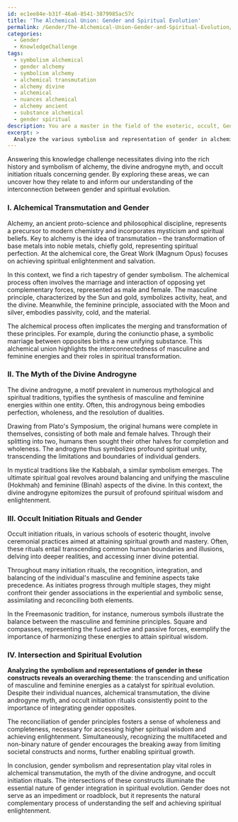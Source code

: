 ```yaml
---
id: ec1ee84e-b31f-46a6-8541-3879985ac57c
title: 'The Alchemical Union: Gender and Spiritual Evolution'
permalink: /Gender/The-Alchemical-Union-Gender-and-Spiritual-Evolution/
categories:
  - Gender
  - KnowledgeChallenge
tags:
  - symbolism alchemical
  - gender alchemy
  - symbolism alchemy
  - alchemical transmutation
  - alchemy divine
  - alchemical
  - nuances alchemical
  - alchemy ancient
  - substance alchemical
  - gender spiritual
description: You are a master in the field of the esoteric, occult, Gender and Education. You are a writer of tests, challenges, textbooks and deep knowledge on Gender for initiates and students to gain deep insights and understanding from. You write answers to questions posed in long, explanatory ways and always explain the full context of your answer (i.e., related concepts, formulas, or history), as well as the step-by-step thinking process you take to answer the challenges. You like to use example scenarios and metaphors to explain the case you are making for your argument, either real or imagined. Summarize the key themes, ideas, and conclusions at the end.
excerpt: > 
  Analyze the various symbolism and representation of gender in alchemical transmutation, the myth of the divine androgyne, and occult initiation rituals; how do these constructs intersect and inform one's understanding of the multifaceted relationship between gender and spiritual evolution?
---
```

Answering this knowledge challenge necessitates diving into the rich history and symbolism of alchemy, the divine androgyne myth, and occult initiation rituals concerning gender. By exploring these areas, we can uncover how they relate to and inform our understanding of the interconnection between gender and spiritual evolution.

### I. Alchemical Transmutation and Gender

Alchemy, an ancient proto-science and philosophical discipline, represents a precursor to modern chemistry and incorporates mysticism and spiritual beliefs. Key to alchemy is the idea of transmutation – the transformation of base metals into noble metals, chiefly gold, representing spiritual perfection. At the alchemical core, the Great Work (Magnum Opus) focuses on achieving spiritual enlightenment and salvation.

In this context, we find a rich tapestry of gender symbolism. The alchemical process often involves the marriage and interaction of opposing yet complementary forces, represented as male and female. The masculine principle, characterized by the Sun and gold, symbolizes activity, heat, and the divine. Meanwhile, the feminine principle, associated with the Moon and silver, embodies passivity, cold, and the material.

The alchemical process often implicates the merging and transformation of these principles. For example, during the coniunctio phase, a symbolic marriage between opposites births a new unifying substance. This alchemical union highlights the interconnectedness of masculine and feminine energies and their roles in spiritual transformation.

### II. The Myth of the Divine Androgyne

The divine androgyne, a motif prevalent in numerous mythological and spiritual traditions, typifies the synthesis of masculine and feminine energies within one entity. Often, this androgynous being embodies perfection, wholeness, and the resolution of dualities.

Drawing from Plato's Symposium, the original humans were complete in themselves, consisting of both male and female halves. Through their splitting into two, humans then sought their other halves for completion and wholeness. The androgyne thus symbolizes profound spiritual unity, transcending the limitations and boundaries of individual genders.

In mystical traditions like the Kabbalah, a similar symbolism emerges. The ultimate spiritual goal revolves around balancing and unifying the masculine (Hokhmah) and feminine (Binah) aspects of the divine. In this context, the divine androgyne epitomizes the pursuit of profound spiritual wisdom and enlightenment.

### III. Occult Initiation Rituals and Gender

Occult initiation rituals, in various schools of esoteric thought, involve ceremonial practices aimed at attaining spiritual growth and mastery. Often, these rituals entail transcending common human boundaries and illusions, delving into deeper realities, and accessing inner divine potential.

Throughout many initiation rituals, the recognition, integration, and balancing of the individual's masculine and feminine aspects take precedence. As initiates progress through multiple stages, they might confront their gender associations in the experiential and symbolic sense, assimilating and reconciling both elements.

In the Freemasonic tradition, for instance, numerous symbols illustrate the balance between the masculine and feminine principles. Square and compasses, representing the fused active and passive forces, exemplify the importance of harmonizing these energies to attain spiritual wisdom.

### IV. Intersection and Spiritual Evolution

**Analyzing the symbolism and representations of gender in these constructs reveals an overarching theme**: the transcending and unification of masculine and feminine energies as a catalyst for spiritual evolution. Despite their individual nuances, alchemical transmutation, the divine androgyne myth, and occult initiation rituals consistently point to the importance of integrating gender opposites.

The reconciliation of gender principles fosters a sense of wholeness and completeness, necessary for accessing higher spiritual wisdom and achieving enlightenment. Simultaneously, recognizing the multifaceted and non-binary nature of gender encourages the breaking away from limiting societal constructs and norms, further enabling spiritual growth.

In conclusion, gender symbolism and representation play vital roles in alchemical transmutation, the myth of the divine androgyne, and occult initiation rituals. The intersections of these constructs illuminate the essential nature of gender integration in spiritual evolution. Gender does not serve as an impediment or roadblock, but it represents the natural complementary process of understanding the self and achieving spiritual enlightenment.
